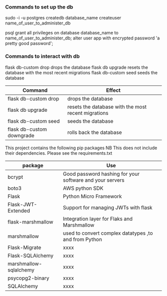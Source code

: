 ### Commands to set up the db

sudo -i -u postgres
createdb database_name
createuser name_of_user_to_administer_db

psql
grant all privileges on database database_name to name_of_user_to_administer_db;
alter user app with encrypted password 'a pretty good password';

### Commands to interact with db

flask db-custom drop drops the database
flask db upgrade resets the database with the most recent migrations
flask db-custom seed seeds the database

| Command                   | Effect                                              |
| ------------------------- | --------------------------------------------------- |
| flask db-custom drop      | drops the database                                  |
| flask db upgrade          | resets the database with the most recent migrations |
| flask db-custom seed      | seeds the database                                  |
| flask db-custom downgrade | rolls back the database                             |

This project contains the following pip packages
NB This does not include their dependencies. Please see the requirements.txt

| package                | Use                                                      |
| ---------------------- | -------------------------------------------------------- |
| bcrypt                 | Good password hashing for your software and your servers |
| boto3                  | AWS python SDK                                           |
| Flask                  | Python Micro Framework                                   |
| Flask-JWT-Extended     | Support for managing JWTs with flask                     |
| flask-marshmallow      | Integration layer for Flaks and Marshmallow              |
| marshmallow            | used to convert complex datatypes ,to and from Python    |
| Flask-Migrate          | xxxx                                                     |
| Flask-SQLAlchemy       | xxxx                                                     |
| marshmallow-sqlalchemy | xxxx                                                     |
| psycopg2-binary        | xxxx                                                     |
| SQLAlchemy             | xxxx                                                     |
